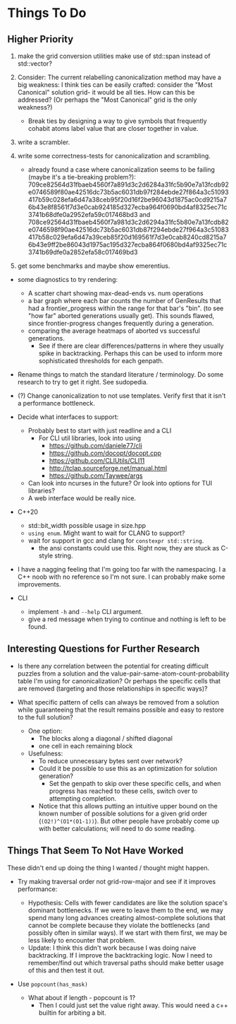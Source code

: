
# Things To Do

## Higher Priority

1. make the grid conversion utilities make use of std::span instead of std::vector?

1. Consider: The current relabelling canonicalization method may have a big weakness: I think ties can be easily crafted: consider the "Most Canonical" solution grid- it would be all ties. How can this be addressed? (Or perhaps the "Most Canonical" grid is the only weakness?)
    - Break ties by designing a way to give symbols that frequently cohabit atoms label value that are closer together in value.

1. write a scrambler.
1. write some correctness-tests for canonicalization and scrambling.
    - already found a case where canonicalization seems to be failing (maybe it's a tie-breaking problem?): 709ce82564d31fbaeb4560f7a891d3c2d6284a31fc5b90e7a13fcdb92e0746589f80ae42516dc73b5ac6031db97f284ebde27f864a3c51093417b59c028efa6d47a38ceb95f20d16f2be96043d1875ac0cd9215a76b43e8f8561f7d3e0cab924185d327ecba964f0690bd4af8325ec71c3741b68dfe0a2952efa59c017468bd3 and 708ce92564d31fbaeb4560f7a981d3c2d6294a31fc5b80e7a13fcdb82e0746598f90ae42516dc73b5ac6031db87f294ebde27f964a3c51083417b58c029efa6d47a39ceb85f20d169561f7d3e0cab8240cd8215a76b43e9ff2be86043d1975ac195d327ecba864f0680bd4af9325ec71c3741b69dfe0a2852efa58c017469bd3
1. get some benchmarks and maybe show emerentius.

- some diagnostics to try rendering:
  - A scatter chart showing max-dead-ends vs. num operations
  - a bar graph where each bar counts the number of GenResults that had a frontier_progress within the range for that bar's "bin". (to see "how far" aborted generations usually get). This sounds flawed, since frontier-progress changes frequently during a generation.
  - comparing the average heatmaps of aborted vs successful generations.
    - See if there are clear differences/patterns in where they usually spike in backtracking. Perhaps this can be used to inform more sophisticated thresholds for each genpath.
- Rename things to match the standard literature / terminology. Do some research to try to get it right. See sudopedia.

- (?) Change canonicalization to not use templates. Verify first that it isn't a performance bottleneck.
- Decide what interfaces to support:
  - Probably best to start with just readline and a CLI
    - For CLI util libraries, look into using
      - https://github.com/daniele77/cli
      - https://github.com/docopt/docopt.cpp
      - https://github.com/CLIUtils/CLI11
      - http://tclap.sourceforge.net/manual.html
      - https://github.com/Taywee/args
  - Can look into ncurses in the future? Or look into options for TUI libraries?
  - A web interface would be really nice.
- C++20
  - std::bit_width possible usage in size.hpp
  - `using enum`. Might want to wait for CLANG to support?
  - wait for support in gcc and clang for `constexpr std::string`.
    - the ansi constants could use this. Right now, they are stuck as C-style string.
- I have a nagging feeling that I'm going too far with the namespacing. I a C++ noob with no reference so I'm not sure. I can probably make some improvements.
- CLI
  - implement `-h` and `--help` CLI argument.
  - give a red message when trying to continue and nothing is left to be found.

## Interesting Questions for Further Research

- Is there any correlation between the potential for creating difficult puzzles from a solution and the value-pair-same-atom-count-probability table I'm using for canonicalization? Or perhaps the specific cells that are removed (targeting and those relationships in specific ways)?

- What specific pattern of cells can always be removed from a solution while guaranteeing that the result remains possible and easy to restore to the full solution?
  - One option:
    - The blocks along a diagonal / shifted diagonal
    - one cell in each remaining block
  - Usefulness:
    - To reduce unnecessary bytes sent over network?
    - Could it be possible to use this as an optimization for solution generation?
      - Set the genpath to skip over these specific cells, and when progress has reached to these cells, switch over to attempting completion.
    - Notice that this allows putting an intuitive upper bound on the known number of possible solutions for a given grid order (`(O2!)^(O1*(O1-1))`). But other people have probably come up with better calculations; will need to do some reading.

## Things That Seem To Not Have Worked

These didn't end up doing the thing I wanted / thought might happen.

- Try making traversal order not grid-row-major and see if it improves performance:
  - Hypothesis: Cells with fewer candidates are like the solution space's dominant bottlenecks. If we were to leave them to the end, we may spend many long advances creating almost-complete solutions that cannot be complete because they violate the bottlenecks (and possibly often in similar ways). If we start with them first, we may be less likely to encounter that problem.
  - Update: I think this didn't work because I was doing naive backtracking. If I improve the backtracking logic. Now I need to remember/find out which traversal paths should make better usage of this and then test it out.

- Use `popcount(has_mask)`
  - What about if length - popcount is 1?
    - Then I could just set the value right away. This would need a c++ builtin for arbiting a bit.